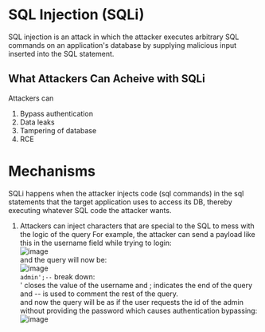 # SQL Injection (SQLi)
SQL injection is an attack in which the attacker executes arbitrary SQL commands on an application's database by supplying malicious input inserted into the SQL statement. 
## What Attackers Can Acheive with SQLi
Attackers can
1. Bypass authentication
2. Data leaks
3. Tampering of database
4. RCE

# Mechanisms
SQLi happens when the attacker injects code (sql commands) in the sql statements that the target application uses to access its DB, thereby executing whatever SQL code the attacker wants. 
1. Attackers can inject characters that are special to the SQL to mess with the logic of the query
  For example, the attacker can send a payload like this in the username field while trying to login:</br>
  ![image](https://github.com/user-attachments/assets/d43e3fb8-4e5a-4293-b2f8-93b39c508739) </br>
  and the query will now be: </br>
  ![image](https://github.com/user-attachments/assets/b656954a-d0c7-4fc0-8692-cb60498c2a8a) </br>
  `admin';--` break down:</br>
         ' closes the value of the username and ; indicates the end of the query and -- is used to comment the rest of the query.</br>
   and now the query will be as if the user requests the id of the admin without providing the password which causes authentication bypassing:</br>
   ![image](https://github.com/user-attachments/assets/7f79985c-3b6a-4abc-a1c8-f71cbe8ee424)


